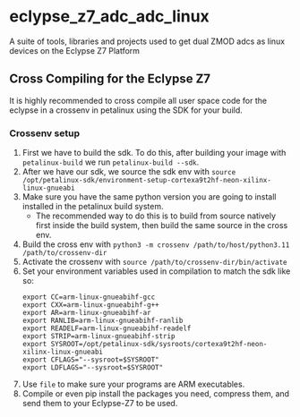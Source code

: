 # eclypse_z7_adc_adc_linux
A suite of tools, libraries and projects used to get dual ZMOD adcs as linux devices on the Eclypse Z7 Platform


## Cross Compiling for the Eclypse Z7
It is highly recommended to cross compile all user space code for the eclypse in a crossenv in petalinux using the SDK for your build.

### Crossenv setup
1. First we have to build the sdk. To do this, after building your image with `petalinux-build` we run `petalinux-build --sdk`.
2. After we have our sdk, we source the sdk env with `source /opt/petalinux-sdk/environment-setup-cortexa9t2hf-neon-xilinx-linux-gnueabi`
3. Make sure you have the same python version you are going to install installed in the petalinux build system. 
    - The recommended way to do this is to build from source natively first inside the build system, then build the same source in the cross env.
4. Build the cross env with `python3 -m crossenv /path/to/host/python3.11 /path/to/crossenv-dir`
5. Activate the crossenv with `source /path/to/crossenv-dir/bin/activate`
6. Set your environment variables used in compilation to match the sdk like so:
    ```
    export CC=arm-linux-gnueabihf-gcc
    export CXX=arm-linux-gnueabihf-g++
    export AR=arm-linux-gnueabihf-ar
    export RANLIB=arm-linux-gnueabihf-ranlib
    export READELF=arm-linux-gnueabihf-readelf
    export STRIP=arm-linux-gnueabihf-strip
    export SYSROOT=/opt/petalinux-sdk/sysroots/cortexa9t2hf-neon-xilinx-linux-gnueabi
    export CFLAGS="--sysroot=$SYSROOT"
    export LDFLAGS="--sysroot=$SYSROOT"
    ```
7. Use `file` to make sure your programs are ARM executables.
8. Compile or even pip install the packages you need, compress them, and send them to your Eclypse-Z7 to be used.
